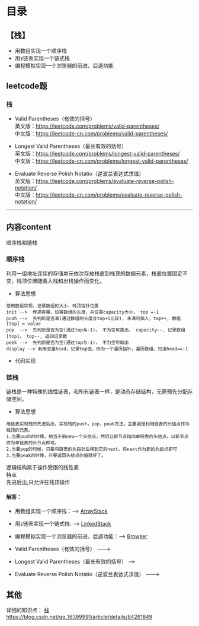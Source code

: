 # 目录
## 【栈】
-   用数组实现一个顺序栈
-   用z链表实现一个链式栈
-   编程模拟实现一个浏览器的前进、后退功能

## leetcode题

### 栈
-   Valid Parentheses（有效的括号）    
英文版：https://leetcode.com/problems/valid-parentheses/    
中文版：https://leetcode-cn.com/problems/valid-parentheses/    

-   Longest Valid Parentheses（最长有效的括号）    
英文版：https://leetcode.com/problems/longest-valid-parentheses/    
中文版：https://leetcode-cn.com/problems/longest-valid-parentheses/    

-   Evaluate Reverse Polish Notatio（逆波兰表达式求值）   
英文版：https://leetcode.com/problems/evaluate-reverse-polish-notation/    
中文版：https://leetcode-cn.com/problems/evaluate-reverse-polish-notation/    

--------------------

## 内容content

顺序栈和链栈      

### 顺序栈     
利用一组地址连续的存储单元依次存放栈底到栈顶的数据元素，栈底位置固定不变，栈顶位置随着入栈和出栈操作而变化。

-   算法思想
```
使用数组实现，记录数组的大小，栈顶指针位置   
init -->  传递容量，设置数组的长度，并设置capacity大小， top =-1
push -->  先判断是否满(通过数组的长度与top+1比较), 未满可插入，top++, 数组[top] = value 
pop  -->  先判断是否为空(通过top与-1)， 不为空可推出， capacity--, 记录数组[top]， top--, 返回记录数
peek -->  先判断是否为空(通过top与-1)， 不为空可取出
display --> 利用变量head，记录top值，作为一个遍历指针，遍历数组，知道head==-1
```
-   代码实现

### 链栈    
链栈是一种特殊的线性链表，和所有链表一样，是动态存储结构，无需预先分配存储空间。

-   算法思想
```
用链表实现栈的先进后出，实现栈的push，pop，peak方法。主要就是利用链表的头结点作为栈顶的元素。
1.当要push的时候，相当于新new一个头结点，然后让新节点指向单链表的头结点。以新节点作为单链表的头节点即可。
2.当要pop的时候，只要将链表的头指针后移到它的next，将next作为新的头结点即可
3.当要peak的时候，只要返回头结点的值就好了。
```

逻辑结构属于操作受限的线性表  
特点  
先进后出,只允许在栈顶操作       



#### 解答：
-   用数组实现一个顺序栈：--> [ArrayStack](https://github.com/GavinAlison/leetcode/tree/master/algorithm/src/main/java/com/alison/ArrayStack.java)
-   用z链表实现一个链式栈: -->  [LinkedStack](https://github.com/GavinAlison/leetcode/tree/master/algorithm/src/main/java/com/alison/LinkedStack.java)
-   编程模拟实现一个浏览器的前进、后退功能：-->  [Browser](https://github.com/GavinAlison/leetcode/tree/master/algorithm/src/main/java/com/alison/Browser.java)

-   Valid Parentheses（有效的括号）  --->  [](https://github.com/GavinAlison/leetcode/tree/master/algorithm/src/main/java/com/alison/ArrayStack.java)
-   Longest Valid Parentheses（最长有效的括号）  --> [](https://github.com/GavinAlison/leetcode/tree/master/algorithm/src/main/java/com/alison/ArrayStack.java)
-   Evaluate Reverse Polish Notatio（逆波兰表达式求值） ---> [](https://github.com/GavinAlison/leetcode/tree/master/algorithm/src/main/java/com/alison/ArrayStack.java)


## 其他
详细的知识点：  [栈](https://blog.csdn.net/qq_16399991/article/details/84261849)
https://blog.csdn.net/qq_16399991/article/details/84261849


